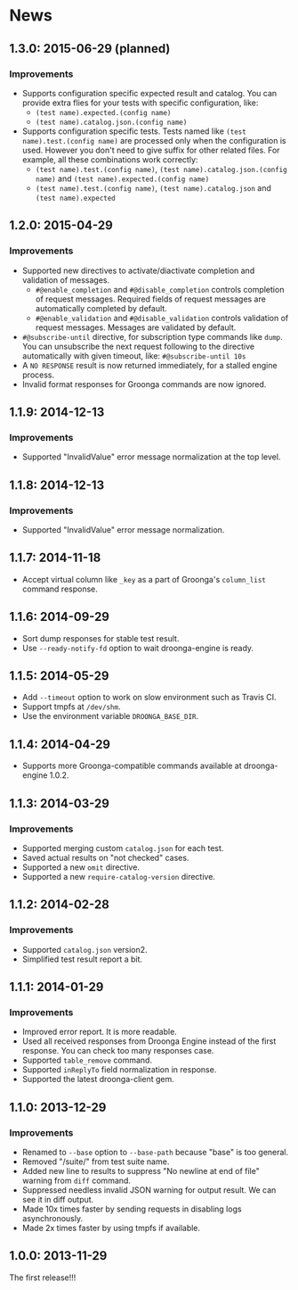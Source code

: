 # News

## 1.3.0: 2015-06-29 (planned)

### Improvements

 * Supports configuration specific expected result and catalog.
   You can provide extra flies for your tests with specific configuration, like:
   - `(test name).expected.(config name)`
   - `(test name).catalog.json.(config name)`
 * Supports configuration specific tests.
   Tests named like `(test name).test.(config name)` are processed only when the configuration is used.
   However you don't need to give suffix for other related files.
   For example, all these combinations work correctly:
   - `(test name).test.(config name)`,
     `(test name).catalog.json.(config name)` and
     `(test name).expected.(config name)`
   - `(test name).test.(config name)`,
     `(test name).catalog.json` and
     `(test name).expected`

## 1.2.0: 2015-04-29

### Improvements

  * Supported new directives to activate/diactivate completion and validation of messages.
    * `#@enable_completion` and `#@disable_completion` controls completion of request messages.
      Required fields of request messages are automatically completed by default.
    * `#@enable_validation` and `#@disable_validation` controls validation of request messages.
      Messages are validated by default.
  * `#@subscribe-until` directive, for subscription type commands like `dump`.
    You can unsubscribe the next request following to the directive automatically with given timeout, like:
    `#@subscribe-until 10s`
  * A `NO RESPONSE` result is now returned immediately, for a stalled engine process.
  * Invalid format responses for Groonga commands are now ignored.

## 1.1.9: 2014-12-13

### Improvements

  * Supported "InvalidValue" error message normalization at the top level.

## 1.1.8: 2014-12-13

### Improvements

  * Supported "InvalidValue" error message normalization.

## 1.1.7: 2014-11-18

 * Accept virtual column like `_key` as a part of Groonga's `column_list` command response.

## 1.1.6: 2014-09-29

 * Sort dump responses for stable test result.
 * Use `--ready-notify-fd` option to wait droonga-engine is ready.

## 1.1.5: 2014-05-29

 * Add `--timeout` option to work on slow environment such as Travis CI.
 * Support tmpfs at `/dev/shm`.
 * Use the environment variable `DROONGA_BASE_DIR`.

## 1.1.4: 2014-04-29

 * Supports more Groonga-compatible commands available at droonga-engine 1.0.2.

## 1.1.3: 2014-03-29

### Improvements

  * Supported merging custom `catalog.json` for each test.
  * Saved actual results on "not checked" cases.
  * Supported a new `omit` directive.
  * Supported a new `require-catalog-version` directive.

## 1.1.2: 2014-02-28

### Improvements

  * Supported `catalog.json` version2.
  * Simplified test result report a bit.

## 1.1.1: 2014-01-29

### Improvements

  * Improved error report. It is more readable.
  * Used all received responses from Droonga Engine instead of the
    first response. You can check too many responses case.
  * Supported `table_remove` command.
  * Supported `inReplyTo` field normalization in response.
  * Supported the latest droonga-client gem.

## 1.1.0: 2013-12-29

### Improvements

  * Renamed to `--base` option to `--base-path` because "base" is too general.
  * Removed "/suite/" from test suite name.
  * Added new line to results to suppress "No newline at end of file" warning
    from `diff` command.
  * Suppressed needless invalid JSON warning for output result. We can see it
    in diff output.
  * Made 10x times faster by sending requests in disabling logs
    asynchronously.
  * Made 2x times faster by using tmpfs if available.

## 1.0.0: 2013-11-29

The first release!!!
